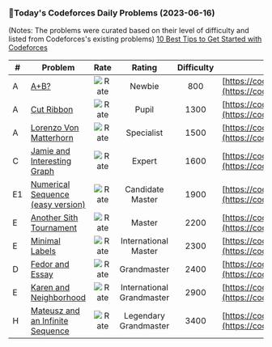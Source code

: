 ### 🌟Today's Codeforces Daily Problems (2023-06-16)
(Notes: The problems were curated based on their level of difficulty and listed from Codeforces's existing problems)
[10 Best Tips to Get Started with Codeforces](https://github.com/ika9810/Codeforces-Daily-Problems/blob/main/10%20Best%20Tips%20to%20Get%20Started%20with%20Codeforces.md)

| # | Problem | Rate| Rating | Difficulty | Contest |
|---| ----- | :--------: | :----------: | :----------: | ---------- |
|A|[A+B?](https://codeforces.com/contest/1772/problem/A)|![Rate](https://img.shields.io/badge/Newbie-800-lightgrey)|Newbie|800|[https://codeforces.com/contest/1772](https://codeforces.com/contest/1772)|
|A|[Cut Ribbon](https://codeforces.com/contest/189/problem/A)|![Rate](https://img.shields.io/badge/Pupil-1300-brightgreen)|Pupil|1300|[https://codeforces.com/contest/189](https://codeforces.com/contest/189)|
|A|[Lorenzo Von Matterhorn](https://codeforces.com/contest/696/problem/A)|![Rate](https://img.shields.io/badge/Specialist-1500-9cf)|Specialist|1500|[https://codeforces.com/contest/696](https://codeforces.com/contest/696)|
|C|[Jamie and Interesting Graph](https://codeforces.com/contest/916/problem/C)|![Rate](https://img.shields.io/badge/Expert-1600-blue)|Expert|1600|[https://codeforces.com/contest/916](https://codeforces.com/contest/916)|
|E1|[Numerical Sequence (easy version)](https://codeforces.com/contest/1216/problem/E1)|![Rate](https://img.shields.io/badge/Candidate%20Master-1900-blueviolet)|Candidate Master|1900|[https://codeforces.com/contest/1216](https://codeforces.com/contest/1216)|
|E|[Another Sith Tournament](https://codeforces.com/contest/678/problem/E)|![Rate](https://img.shields.io/badge/Master-2200-orange)|Master|2200|[https://codeforces.com/contest/678](https://codeforces.com/contest/678)|
|E|[Minimal Labels](https://codeforces.com/contest/825/problem/E)|![Rate](https://img.shields.io/badge/International%20Master-2300-orange)|International Master|2300|[https://codeforces.com/contest/825](https://codeforces.com/contest/825)|
|D|[Fedor and Essay](https://codeforces.com/contest/467/problem/D)|![Rate](https://img.shields.io/badge/Grandmaster-2400-red)|Grandmaster|2400|[https://codeforces.com/contest/467](https://codeforces.com/contest/467)|
|E|[Karen and Neighborhood](https://codeforces.com/contest/815/problem/E)|![Rate](https://img.shields.io/badge/International%20Grandmaster-2900-red)|International Grandmaster|2900|[https://codeforces.com/contest/815](https://codeforces.com/contest/815)|
|H|[Mateusz and an Infinite Sequence](https://codeforces.com/contest/1097/problem/H)|![Rate](https://img.shields.io/badge/Legendary%20Grandmaster-3400-red)|Legendary Grandmaster|3400|[https://codeforces.com/contest/1097](https://codeforces.com/contest/1097)|
